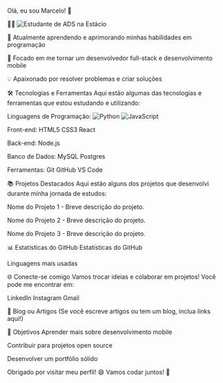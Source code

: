 Olá, eu sou Marcelo! 👋

👨‍💻 ![Estudante de ADS](https://img.shields.io/badge/Estudante_de_ADS-8A2BE2?style=for-the-badge&logo=book&logoColor=white) na Estácio

🌱 Atualmente aprendendo e aprimorando minhas habilidades em programação

🚀 Focado em me tornar um desenvolvedor full-stack e desenvolvimento mobile

💡 Apaixonado por resolver problemas e criar soluções 

🛠️ Tecnologias e Ferramentas
Aqui estão algumas das tecnologias e ferramentas que estou estudando e utilizando:

Linguagens de Programação:
![Python](https://img.shields.io/badge/Python-3776AB?style=for-the-badge&logo=python&logoColor=white)
![JavaScript](https://img.shields.io/badge/JavaScript-F7DF1E?style=for-the-badge&logo=javascript&logoColor=black)


Front-end:
HTML5
CSS3
React

Back-end:
Node.js


Banco de Dados:
MySQL
Postgres

Ferramentas:
Git
GitHub
VS Code

📚 Projetos Destacados
Aqui estão alguns dos projetos que desenvolvi durante minha jornada de estudos:

Nome do Projeto 1 - Breve descrição do projeto.

Nome do Projeto 2 - Breve descrição do projeto.

Nome do Projeto 3 - Breve descrição do projeto.

📊 Estatísticas do GitHub
Estatísticas do GitHub

Linguagens mais usadas

🌐 Conecte-se comigo
Vamos trocar ideias e colaborar em projetos! Você pode me encontrar em:

LinkedIn
Instagram
Gmail

📝 Blog ou Artigos
(Se você escreve artigos ou tem um blog, inclua links aqui!)

🎯 Objetivos
Aprender mais sobre desenvolvimento mobile

Contribuir para projetos open source

Desenvolver um portfólio sólido

Obrigado por visitar meu perfil! 😄
Vamos codar juntos! 🚀
